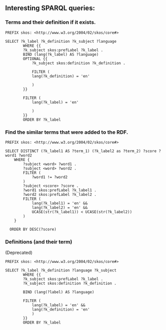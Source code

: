 ## Interesting SPARQL queries:

### Terms and their definition if it exists.

    PREFIX skos: <http://www.w3.org/2004/02/skos/core#>
            
    SELECT ?k_label ?k_definition ?k_subject ?language
            WHERE {{
            ?k_subject skos:prefLabel ?k_label .
            BIND (lang(?k_label) AS ?language)
            OPTIONAL {{
                ?k_subject skos:definition ?k_definition .
            
                FILTER (
                lang(?k_definition) = 'en'
    
                )
            }}
        
            FILTER (
                lang(?k_label) = 'en'
    
                )
            }}
            ORDER BY ?k_label
            
### Find the similar terms that were added to the RDF. 
         
    PREFIX skos: <http://www.w3.org/2004/02/skos/core#>
    
    SELECT DISTINCT (?k_label1 AS ?term_1) (?k_label2 as ?term_2) ?score ?word1 ?word2
        WHERE {
            ?subject <word> ?word1 .
            ?subject <word> ?word2 .
            FILTER (
                ?word1 != ?word2
            )
            ?subject <score> ?score .
            ?word1 skos:prefLabel ?k_label1 .
            ?word2 skos:prefLabel ?k_label2 .
            FILTER (
                lang(?k_label1) = 'en' &&
                lang(?k_label2) = 'en' &&
                UCASE(str(?k_label1)) < UCASE(str(?k_label2))
            )
        }
        
      ORDER BY DESC(?score)

### Definitions (and their term)

(Deprecated)

    PREFIX skos: <http://www.w3.org/2004/02/skos/core#>
            
    SELECT ?k_label ?k_definition ?language ?k_subject
            WHERE {{
            ?k_subject skos:prefLabel ?k_label .
            ?k_subject skos:definition ?k_definition .
    
            BIND (lang(?label) AS ?language)
    
            FILTER (
                lang(?k_label) = 'en' &&
                lang(?k_definition) = 'en' 
                )
            }}
            ORDER BY ?k_label
            
      

